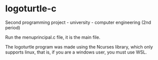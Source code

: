 # logoturtle-c

Second programming project - university - computer engineering (2nd period)

Run the menuprincipal.c file, it is the main file.

The logoturtle program was made using the Ncurses library, which only supports linux, that is, if you are a windows user, you must use WSL.
